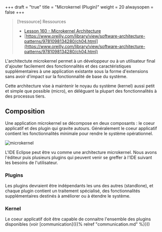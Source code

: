 +++
draft = "true"
title = "Microkernel (Plugin)"
weight = 20
alwaysopen = false
+++

> [!ressource] Ressources
> - [Lesson 160 - Microkernel Architecture](https://www.youtube.com/watch?v=rDDsP1hqKa4)
> - [https://www.oreilly.com/library/view/software-architecture-patterns/9781098134280/ch04.html](https://www.oreilly.com/library/view/software-architecture-patterns/9781098134280/ch04.html)

L'architectute microkernel permet à un développeur ou à un utilisateur final d'ajouter facilement des fonctionnalités et des caractéristiques supplémentaires à une application existante sous la forme d'extensions sans avoir d'impact sur la fonctionnalité de base du système.

Cette architecture vise à maintenir le noyau du système (kernel) aussi petit et simple que possible (micro), en déléguant la plupart des fonctionnalités à des processus tiers.

## Composition
Une application microkernel se décompose en deux composants : le coeur applicatif et des plugin qui gravite autours. Généralement le coeur applicatif contient les fonctionnalités minimale pour rendre le système opérationnel. 

![microkernel](https://www.oreilly.com/api/v2/epubs/9781098134280/files/assets/sap2_0401.png?width=30pc)

L'IDE Eclipse peut être vu comme une architecture microkernel. Nous avons l'éditeur puis plusieurs plugins qui peuvent venir se greffer à l'IDE suivant les besoins de l'utilisateur.

### Plugins
Les plugins devraient être indépendants les uns des autres (standlone), et chaque plugin contient un traitement spécialisé, des fonctionnalités supplémentaires destinés à améliorer ou à étendre le système.


### Kernel
Le coeur applicatif doit être capable de connaitre l'ensemble des plugins disponibles (voir [communication]({{% relref "communication.md" %}}))

